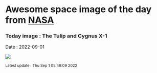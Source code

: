 
# Awesome space image of the day from [NASA](https://api.nasa.gov/)

### Today image : The Tulip and Cygnus X-1

Date : 2022-09-01


![](https://apod.nasa.gov/apod/image/2209/TulipCygX-1_1024.jpg)

<small>Latest update : Thu Sep  1 05:49:09 2022</small>


